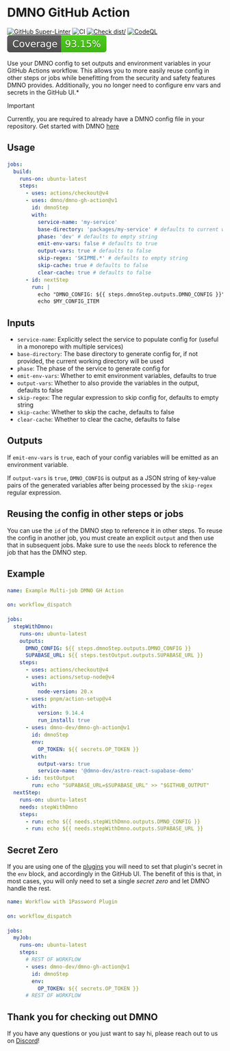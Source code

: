 # DMNO GitHub Action

[![GitHub Super-Linter](https://github.com/actions/typescript-action/actions/workflows/linter.yml/badge.svg)](https://github.com/super-linter/super-linter)
![CI](https://github.com/actions/typescript-action/actions/workflows/ci.yml/badge.svg)
[![Check dist/](https://github.com/actions/typescript-action/actions/workflows/check-dist.yml/badge.svg)](https://github.com/actions/typescript-action/actions/workflows/check-dist.yml)
[![CodeQL](https://github.com/actions/typescript-action/actions/workflows/codeql-analysis.yml/badge.svg)](https://github.com/actions/typescript-action/actions/workflows/codeql-analysis.yml)
[![Coverage](./badges/coverage.svg)](./badges/coverage.svg)

Use your DMNO config to set outputs and environment variables in your GitHub
Actions workflow. This allows you to more easily reuse config in other steps or
jobs while benefitting from the security and safety features DMNO provides.
Additionally, you no longer need to configure env vars and secrets in the GitHub
UI.\*

> [!IMPORTANT]
> Currently, you are required to already have a DMNO config file in your repository. Get started with DMNO [here](https://dmno.dev/docs/get-started/quickstart/)

## Usage

```yaml
jobs:
  build:
    runs-on: ubuntu-latest
    steps:
      - uses: actions/checkout@v4
      - uses: dmno/dmno-gh-action@v1
        id: dmnoStep
        with:
          service-name: 'my-service'
          base-directory: 'packages/my-service' # defaults to current working directory
          phase: 'dev' # defaults to empty string
          emit-env-vars: false # defaults to true
          output-vars: true # defaults to false
          skip-regex: 'SKIPME.*' # defaults to empty string
          skip-cache: true # defaults to false
          clear-cache: true # defaults to false
      - id: nextStep
        run: |
          echo "DMNO_CONFIG: ${{ steps.dmnoStep.outputs.DMNO_CONFIG }}"
          echo $MY_CONFIG_ITEM
```

## Inputs

- `service-name`: Explicitly select the service to populate config for (useful
  in a monorepo with multiple services)
- `base-directory`: The base directory to generate config for, if not provided,
  the current working directory will be used
- `phase`: The phase of the service to generate config for
- `emit-env-vars`: Whether to emit environment variables, defaults to true
- `output-vars`: Whether to also provide the variables in the output, defaults
  to false
- `skip-regex`: The regular expression to skip config for, defaults to empty
  string
- `skip-cache`: Whether to skip the cache, defaults to false
- `clear-cache`: Whether to clear the cache, defaults to false

## Outputs

If `emit-env-vars` is `true`, each of your config variables will be emitted as
an environment variable.

If `output-vars` is `true`, `DMNO_CONFIG` is output as a JSON string of
key-value pairs of the generated variables after being processed by the
`skip-regex` regular expression.

## Reusing the config in other steps or jobs

You can use the `id` of the DMNO step to reference it in other steps. To reuse
the config in another job, you must create an explicit `output` and then use
that in subsequent jobs. Make sure to use the `needs` block to reference the job
that has the DMNO step.

## Example

```yaml
name: Example Multi-job DMNO GH Action

on: workflow_dispatch

jobs:
  stepWithDmno:
    runs-on: ubuntu-latest
    outputs:
      DMNO_CONFIG: ${{ steps.dmnoStep.outputs.DMNO_CONFIG }}
      SUPABASE_URL: ${{ steps.testOutput.outputs.SUPABASE_URL }}
    steps:
      - uses: actions/checkout@v4
      - uses: actions/setup-node@v4
        with:
          node-version: 20.x
      - uses: pnpm/action-setup@v4
        with:
          version: 9.14.4
          run_install: true
      - uses: dmno-dev/dmno-gh-action@v1
        id: dmnoStep
        env:
          OP_TOKEN: ${{ secrets.OP_TOKEN }}
        with:
          output-vars: true
          service-name: '@dmno-dev/astro-react-supabase-demo'
      - id: testOutput
        run: echo "SUPABASE_URL=$SUPABASE_URL" >> "$GITHUB_OUTPUT"
  nextStep:
    runs-on: ubuntu-latest
    needs: stepWithDmno
    steps:
      - run: echo ${{ needs.stepWithDmno.outputs.DMNO_CONFIG }}
      - run: echo ${{ needs.stepWithDmno.outputs.SUPABASE_URL }}
```

## Secret Zero

If you are using one of the [plugins](https://dmno.dev/docs/plugins/overview/)
you will need to set that plugin's secret in the `env` block, and accordingly in
the GitHub UI. The benefit of this is that, in most cases, you will only need to
set a single _secret zero_ and let DMNO handle the rest.

```yaml
name: Workflow with 1Password Plugin

on: workflow_dispatch

jobs:
  myJob:
    runs-on: ubuntu-latest
    steps:
      # REST OF WORKFLOW
      - uses: dmno-dev/dmno-gh-action@v1
        id: dmnoStep
        env:
          OP_TOKEN: ${{ secrets.OP_TOKEN }}
      # REST OF WORKFLOW
```

## Thank you for checking out DMNO

If you have any questions or you just want to say hi, please reach out to us on
[Discord](https://chat.dmno.dev)!
